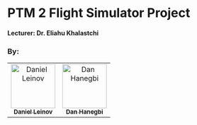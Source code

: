 # PTM 2 Flight Simulator Project

#### Lecturer: Dr. Eliahu Khalastchi

### By: 
<table>
  <tr>
    <td align="center"><a href="https://github.com/danielleinov"><img src="https://avatars2.githubusercontent.com/u/17194830?v=4" width="100px;" alt="Daniel Leinov"/><br /><sub><b>Daniel Leinov</b></sub></a><br /></td>
    <td align="center"><a href="https://github.com/hanegbi"><img src="https://avatars2.githubusercontent.com/u/17194830?v=4" width="100px;" alt="Dan Hanegbi"/><br /><sub><b>Dan Hanegbi</b></sub></a><br /></td>
  </tr>
</table>
